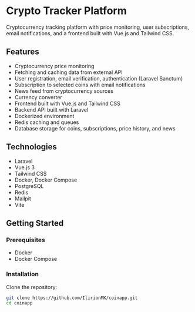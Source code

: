# Crypto Tracker Platform

Cryptocurrency tracking platform with price monitoring, user subscriptions, email notifications, and a frontend built with Vue.js and Tailwind CSS.

## Features

- Cryptocurrency price monitoring
- Fetching and caching data from external API
- User registration, email verification, authentication (Laravel Sanctum)
- Subscription to selected coins with email notifications
- News feed from cryptocurrency sources
- Currency converter
- Frontend built with Vue.js and Tailwind CSS
- Backend API built with Laravel
- Dockerized environment
- Redis caching and queues
- Database storage for coins, subscriptions, price history, and news

## Technologies

- Laravel
- Vue.js 3
- Tailwind CSS
- Docker, Docker Compose
- PostgreSQL
- Redis
- Mailpit
- Vite

## Getting Started

### Prerequisites

- Docker
- Docker Compose

### Installation

Clone the repository:

```bash
git clone https://github.com/IlirionMK/coinapp.git
cd coinapp
